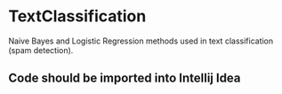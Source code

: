 # TextClassification
Naive Bayes and Logistic Regression methods used in text classification (spam detection).
## Code should be imported into Intellij Idea
